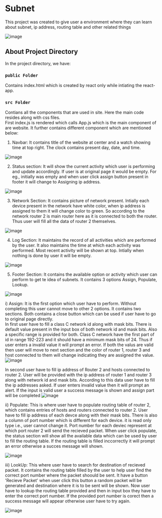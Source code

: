 # Subnet

This project was created to give user a environment where they can learn about subnet, ip address, routing table and other related things

![image](https://user-images.githubusercontent.com/114513938/232289012-d7708ab8-61ca-41a5-a6ef-628f89cf464b.png)

## About Project Directory

In the project directory, we have:

### `public Folder`

Contains index.html which is created by react only while intiating the react-app.

### `src Folder`

Contians all the components that are used in site. Here the main code resides along with css files.\
First index.js is rendered which calls App.js which is the main component of are website. It further contains different component which are mentioned below:

1) Navbar: It contains title of the website at center and a watch showing time at top right. The clock contains present day, date, and time.

![image](https://user-images.githubusercontent.com/114513938/232290168-4246515b-008a-4368-a3d5-d6556b9f2ae8.png)

2) Status section: It will show the current activity which user is performing and update accordingly. If user is at original page it would be empty. For eg., initially was empty and when user click assign button present in footer it will change to Assigning ip address.

![image](https://user-images.githubusercontent.com/114513938/232289707-470f5bbd-8057-4eda-bc34-74ba3f6eecfe.png)

3) Network Section:  It contains picture of network present. Intially each device present in the network have white color, when ip address is assigned to them it will change color to green. So according to the network router 2 is main router here as it is connected to both the router. Thus user will fill all the data of router 2 themselves.

![image](https://user-images.githubusercontent.com/114513938/232289860-79092c06-1a6e-453a-8e22-35372e6c4a7f.png)

4) Log Section: It maintains the record of all activities which are performed by the user. It also maintains the time at which each activity was performed. Most recent activity will be shown at top. Intially when nothing is done by user it will be empty.

![image](https://user-images.githubusercontent.com/114513938/232290105-49c85be0-99c4-45be-a593-5b435b199d39.png)

5) Footer Section: It contains the available option or activity which user can perform to get te idea of subnets. It contains 3 options Assign, Populate, Lookup.

![image](https://user-images.githubusercontent.com/114513938/232290418-780bb0c4-a273-409e-b7f6-095b24c66699.png)

  i) Assign: It is the first option which user have to perform. Without completing this user cannot move to other 2 options. It contains two sections. Both contains a close button which can be used if user have to go to original page directly.\
In first user have to fill a class C network id along with mask bits. There is default value present in the input box of both network id and mask bits. Also a specific range is provided for both. Class C network have the first part of id in range 192-223 and it should have a minimum mask bits of 24. Thus if user enters a invalid value it will prompt an error. If both the valus are valid then user will move to next section and the color of router 1, router 3 and host connected to them will change indicating they are assigned the value.
![image](https://user-images.githubusercontent.com/114513938/232290866-455e06a9-7c61-4621-a73c-8683aeb33bd3.png)

In second user have to fill ip address of Router 2 and hosts connected to router 2. User will be provided with the ip address of router 1 and router 3 along with network id and mask bits. According to this data user have to fill the ip addresses asked. If user enters invalid value then it will prompt an alert. If the input is valid user a success message is shown and assign part will be completed
![image](https://user-images.githubusercontent.com/114513938/232290989-2fe4ec92-e379-40d8-bd40-deebecf53cc2.png)

  ii) Populate: This is where user have to populate routing table of router 2, which contains entries of hosts and routers connected to router 2. User have to fill ip address of each devce along with their mask bits. There is also a column of port number which is different for each device. it is read only type i.e., user cannot change it. Port number for each deviec represent at which port router 2 will send the recieved packet. When user click populate, the status section will show all the available data which can be used by user to fill the routing table. If the routing table is filled inccorrectly it will prompt an error otherwise a succes message will shown.

![image](https://user-images.githubusercontent.com/114513938/232291157-5f98baae-5bff-4db4-b961-0b9733a45a6a.png)

  iii) LookUp: This where user have to search for destination of recieved packet. It contains the routing table filled by the user to help user find the correct port number where the packet shoould be sent. It have a button 'Recieve Packet' when user click this button a random packet will be generated and destination where it is to be sent will be shown. Now user have to lookup the routing table provided and then in input box they have to enter the correct port number. If the provided port number is corect then a success message will appear otherwise user have to try again.

![image](https://user-images.githubusercontent.com/114513938/232291370-d41bbca4-c37f-46ed-a6cf-601c1efcf4bd.png)
